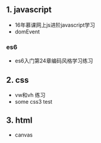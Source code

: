 ## 1. javascript

*  16年慕课网上js进阶javascript学习
*  domEvent
### es6
* es6入门第24章编码风格学习练习

##  2. css

* vw和vh 练习
* some css3 test

## 3. html

* canvas

